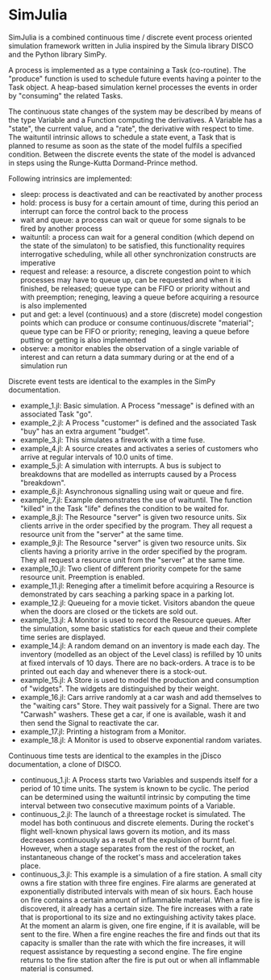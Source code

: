SimJulia
========

SimJulia is a combined continuous time / discrete event process oriented simulation framework written in Julia inspired by the Simula library DISCO and the Python library SimPy.

A process is implemented as a type containing a Task (co-routine). The "produce" function is used to schedule future events having a pointer to the Task object. A heap-based simulation kernel processes the events in order by "consuming" the related Tasks.

The continuous state changes of the system may be described by means of the type Variable and a Function computing the derivatives. A Variable has a "state", the current value, and a "rate", the derivative with respect to time. The waituntil intrinsic allows to schedule a state event, a Task that is planned to resume as soon as the state of the model fulfils a specified condition. Between the discrete events the state of the model is advanced in steps using the Runge-Kutta Dormand-Prince method. 

Following intrinsics are implemented:
- sleep: process is deactivated and can be reactivated by another process
- hold: process is busy for a certain amount of time, during this period an interrupt can force the control back to the process
- wait and queue: a process can wait or queue for some signals to be fired by another process
- waituntil: a process can wait for a general condition (which depend on the state of the simulaton) to be satisfied, this functionality requires interrogative scheduling, while all other synchronization constructs are imperative 
- request and release: a resource, a discrete congestion point to which processes may have to queue up, can be requested and when it is finished, be released; queue type can be FIFO or priority without and with preemption; reneging, leaving a queue before acquiring a resource is also implemented
- put and get: a level (continuous) and a store (discrete) model congestion points which can produce or consume continuous/discrete "material"; queue type can be FIFO or priority; reneging, leaving a queue before putting or getting is also implemented
- observe: a monitor enables the observation of a single variable of interest and can return a data summary during or at the end of a simulation run

Discrete event tests are identical to the examples in the SimPy documentation.

- example_1.jl: Basic simulation. A Process "message" is defined with an associated Task "go".
- example_2.jl: A Process "customer" is defined and the associated Task "buy" has an extra argument "budget".
- example_3.jl: This simulates a firework with a time fuse.
- example_4.jl: A source creates and activates a series of customers who arrive at regular intervals of 10.0 units of time.
- example_5.jl: A simulation with interrupts. A bus is subject to breakdowns that are modelled as interrupts caused by a Process "breakdown".
- example_6.jl: Asynchronous signalling using wait or queue and fire.
- example_7.jl: Example demonstrates the use of waituntil. The function "killed" in the Task "life" defines the condition to be waited for. 
- example_8.jl: The Resource "server" is given two resource units. Six clients arrive in the order specified by the program. They all request a resource unit from the "server" at the same time.
- example_9.jl: The Resource "server" is given two resource units. Six clients having a priority arrive in the order specified by the program. They all request a resource unit from the "server" at the same time.
- example_10.jl: Two client of different priority compete for the same resource unit. Preemption is enabled.
- example_11.jl: Reneging after a timelimit before acquiring a Resource is demonstrated by cars seaching a parking space in a parking lot.
- example_12.jl: Queueing for a movie ticket. Visitors abandon the queue when the doors are closed or the tickets are sold out.
- example_13.jl: A Monitor is used to record the Resource queues. After the simulation, some basic statistics for each queue and their complete time series are displayed.
- example_14.jl: A random demand on an inventory is made each day. The inventory (modelled as an object of the Level class) is refilled by 10 units at fixed intervals of 10 days. There are no back-orders. A trace is to be printed out each day and whenever there is a stock-out.
- example_15.jl: A Store is used to model the production and consumption of "widgets". The widgets are distinguished by their weight.
- example_16.jl: Cars arrive randomly at a car wash and add themselves to the "waiting cars" Store. They wait passively for a Signal. There are two "Carwash" washers. These get a car, if one is available, wash it and then send the Signal to reactivate the car.
- example_17.jl: Printing a histogram from a Monitor.
- example_18.jl: A Monitor is used to observe exponential random variates.

Continuous time tests are identical to the examples in the jDisco documentation, a clone of DISCO.

- continuous_1.jl: A Process starts two Variables and suspends itself for a period of 10 time units. The system is known to be cyclic. The period can be determined using the waituntil intrinsic by computing the time interval between two consecutive maximum points of a Variable.
- continuous_2.jl: The launch of a threestage rocket is simulated. The model has both continuous and discrete elements. During the rocket's flight well-known physical laws govern its motion, and its mass decreases continuously as a result of the expulsion of burnt fuel. However, when a stage separates from the rest of the rocket, an instantaneous change of the rocket's mass and acceleration takes place.
- continuous_3.jl: This example is a simulation of a fire station. A small city owns a fire station with three fire engines. Fire alarms are generated at exponentially distributed intervals with mean of six hours. Each house on fire contains a certain amount of inflammable material. When a fire is discovered, it already has a certain size. The fire increases with a rate that is proportional to its size and no extinguishing activity takes place. At the moment an alarm is given, one fire engine, if it is available, will be sent to the fire. When a fire engine reaches the fire and finds out that its capacity is smaller than the rate with which the fire increases, it will request assistance by requesting a second engine. The fire engine returns to the fire station after the fire is put out or when all inflammable material is consumed.
